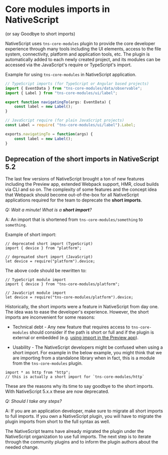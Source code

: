 # Core modules imports in NativeScript 
(or say Goodbye to short imports)

NativeScript uses `tns-core-modules` plugin to provide the core developer experience through many tools including the UI elements, access to the file system, connectivity, platform and application tools, etc. The plugin is automatically added to each newly created project, and its modules can be accessed via the JavaScript's require or TypeScript's import. 

Example for using `tns-core-modules` in NativeScript application.
```TypeScript
// TypeScript imports (for TypeScript or Angular based projects)
import { EventData } from "tns-core-modules/data/observable";
import { Label } from "tns-core-modules/ui/label";

export function navigatingTo(args: EventData) {
    const label = new Label();
}
```
```JavaScript
// JavaScript require (for plain JavaScript projects)
const Label = require( "tns-core-modules/ui/label").Label;

exports.navigatingTo = function(args) {
    const label = new Label();
}
```

## Deprecation of the short imports in NativeScript 5.2

The last few versions of NativeScript brought a ton of new features including the Preview app, extended Webpack support, HMR, cloud builds via CLI and so on. The complexity of some features and the concept idea that Webpack should become out-of-the-box for all NativeScript applications required for the team to deprecate the **short imports**. 

_Q: Wait a minute! What is a **short import**?_

A: An import that is shortened from `tns-core-modules/something` to `something`.

Example of short import:
```TS
// deprеcated short import (TypeScript)
import { device } from "platform"; 
```
```JS
// deprецated short import (JavaScript)
let device = require("platform").device; 
```

The above code should be rewritten to:
```TS
// TypeScript module import
import { device } from "tns-core-modules/platform"; 
```
```JS
// JavaScript module import
let device = require("tns-core-modules/platform").device; 
```

Historically, the short imports were a feature in NativeScript from day one. The idea was to ease the developer's experience. However, the short imports are inconvenient for some reasons:

- Technical debt - Any new feature that requires access to `tns-core-modules` should consider if the path is short or full and if the plugin is external or embedded (e.g. [using import in the Preview app](https://github.com/NativeScript/nativescript-cli/issues/3997#issuecomment-428210585)).

- Usability - The NativeScript developers might be confused when using a short import. For example in the below example, you might think that we are importing from a standalone library when in fact, this is a module from the `tns-core-modules` plugin.
```TS
import * as http from "http";
// this is actually a short import for `tns-core-modules/http`
```

These are the reasons why its time to say goodbye to the short imports. With NativeScript 5.x.x these are now deprecated.

_Q: Should I take any steps?_

A: If you are an application developer, make sure to migrate all short imports to full imports. If you own a NativeScript plugin, you will have to migrate the plugin imports from short to the full syntax as well.

The NativeScript teams have already migrated the plugin under the NativeScript organization to use full imports. The next step is to iterate through the community plugins and to inform the plugin authors about the needed change.




